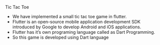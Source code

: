 Tic Tac Toe <br>
* We have implemented a small tic tac toe game in flutter.
* Flutter is an open-source mobile application development SDK introduced by Google to develop Android and iOS applications.
* Flutter has it’s own programing language called as Dart Programming.
* So this game is developed using Dart language
